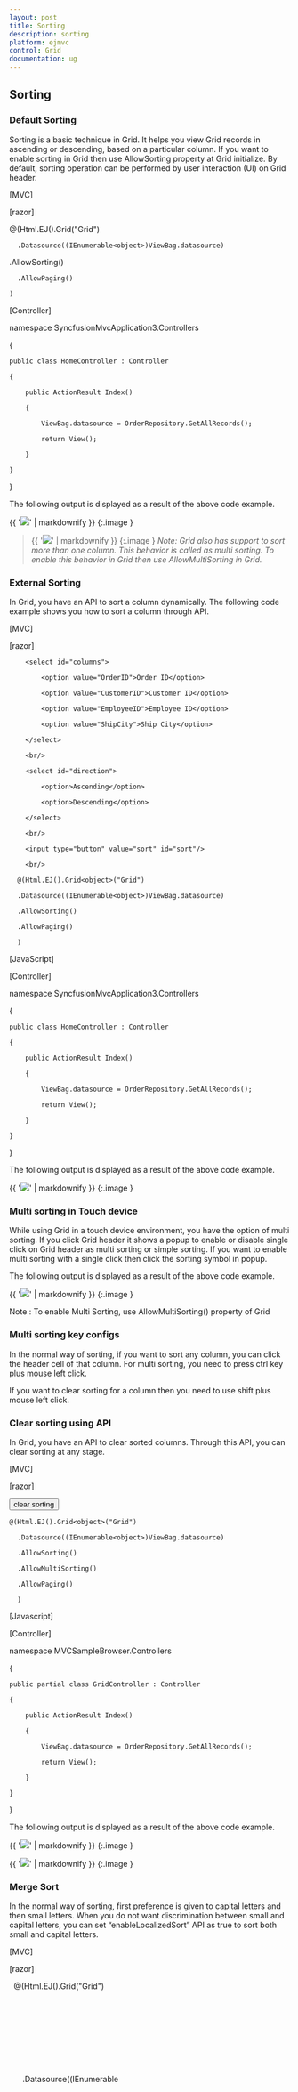 ```yaml
---
layout: post
title: Sorting
description: sorting
platform: ejmvc
control: Grid
documentation: ug
---
```


## Sorting

### Default Sorting

Sorting is a basic technique in Grid. It helps you view Grid records in ascending or descending, based on a particular column. If you want to enable sorting in Grid then use AllowSorting property at Grid initialize. By default, sorting operation can be performed by user interaction (UI) on Grid header.



[MVC]



[razor]

  @(Html.EJ().Grid<object>("Grid")

      .Datasource((IEnumerable<object>)ViewBag.datasource)

.AllowSorting()

      .AllowPaging()

    )



[Controller]



namespace SyncfusionMvcApplication3.Controllers

{

    public class HomeController : Controller

    {

        public ActionResult Index()

        {

            ViewBag.datasource = OrderRepository.GetAllRecords();

            return View();

        }         

    }	

}





The following output is displayed as a result of the above code example.



{{ '![](Sorting_images/Sorting_img1.png)' | markdownify }}
{:.image }


> {{ '![](Sorting_images/Sorting_img2.png)' | markdownify }}
{:.image }
_Note: Grid also has support to sort more than one column. This behavior is called as multi sorting. To enable this behavior in Grid then use AllowMultiSorting in Grid._

### External Sorting

In Grid, you have an API to sort a column dynamically. The following code example shows you how to sort a column through API. 





[MVC]



[razor]

        <select id="columns">

            <option value="OrderID">Order ID</option>

            <option value="CustomerID">Customer ID</option>

            <option value="EmployeeID">Employee ID</option>

            <option value="ShipCity">Ship City</option>

        </select>

        <br/>

        <select id="direction">

            <option>Ascending</option>

            <option>Descending</option>

        </select>     

        <br/>

        <input type="button" value="sort" id="sort"/>

        <br/>

      @(Html.EJ().Grid<object>("Grid")

      .Datasource((IEnumerable<object>)ViewBag.datasource)

      .AllowSorting()

      .AllowPaging()

      )



[JavaScript]

   <script type="text/javascript">

    $("#columns,#direction").ejDropDownList();

    $("#sort").ejButton({

        click: function (args) {

            $("#Grid").ejGrid("sortColumn", $("#columns").ejDropDownList("getSelectedValue"), ej.sortOrder[$("#direction").ejDropDownList("getSelectedValue")]);

        }

    });

   </script>



[Controller]

namespace SyncfusionMvcApplication3.Controllers

{

    public class HomeController : Controller

    {

        public ActionResult Index()

        {

            ViewBag.datasource = OrderRepository.GetAllRecords();

            return View();

        }

    }

}





The following output is displayed as a result of the above code example.



{{ '![](Sorting_images/Sorting_img3.png)' | markdownify }}
{:.image }


### Multi sorting in Touch device

While using Grid in a touch device environment, you have the option of multi sorting. If you click Grid header it shows a popup to enable or disable single click on Grid header as multi sorting or simple sorting. If you want to enable multi sorting with a single click then click the sorting symbol in popup.

The following output is displayed as a result of the above code example.



{{ '![](Sorting_images/Sorting_img4.png)' | markdownify }}
{:.image }


Note : To enable Multi Sorting, use AllowMultiSorting() property of Grid

### Multi sorting key configs

In the normal way of sorting, if you want to sort any column, you can click the header cell of that column. For multi sorting, you need to press ctrl key plus mouse left click.

If you want to clear sorting for a column then you need to use shift plus mouse left click.

### Clear sorting using API

In Grid, you have an API to clear sorted columns. Through this API, you can clear sorting at any stage.



[MVC]



[razor]

 <input type="button" id="clearsorting" name="sorting" value="clear sorting" />



    @(Html.EJ().Grid<object>("Grid")

      .Datasource((IEnumerable<object>)ViewBag.datasource)

      .AllowSorting()

      .AllowMultiSorting()

      .AllowPaging()

      )



[Javascript]

<script type="text/javascript">

    $("#clearsorting").ejButton({

        click: function (args) {

            $("#Grid").ejGrid("clearSorting");

        }

    });

</script>



[Controller]       

namespace MVCSampleBrowser.Controllers

{

    public partial class GridController : Controller

    {

        public ActionResult Index()

        {

            ViewBag.datasource = OrderRepository.GetAllRecords();

            return View();

        } 

    }

}





The following output is displayed as a result of the above code example.



{{ '![](Sorting_images/Sorting_img5.png)' | markdownify }}
{:.image }




{{ '![](Sorting_images/Sorting_img6.png)' | markdownify }}
{:.image }


### Merge Sort

In the normal way of sorting, first preference is given to capital letters and then small letters. When you do not want discrimination between small and capital letters, you can set “enableLocalizedSort” API as true to sort both small and capital letters.





[MVC]

[razor]

  @(Html.EJ().Grid<object>("Grid")

      .Datasource((IEnumerable<object>)ViewBag.datasource)

.AllowSorting()

      .SortSettings(sort => sort.SortedColumns(col => col.Field("CustomerID").Direction(SortOrder.Ascending).Add()))

      .AllowPaging()

      .Columns(col =>

        {

            col.Field("OrderID").HeaderText("Order ID").Width(75).Add();

            col.Field("CustomerID").HeaderText("Customer ID").Width(110).Add();

            col.Field("Freight").HeaderText("Freight").Width(75).Add();

            col.Field("ShipCountry").HeaderText("Ship Country").Width(110).Add();



        })

    )

<script type="text/javascript">

ej.support.enableLocalizedSort = true

</script>



[Controller]

namespace SyncfusionMvcApplication3.Controllers

{

    public class HomeController : Controller

    {

        public ActionResult Index()

        {

            ViewBag.datasource = OrderRepository.GetAllRecords();

            return View();

        }         

    }   

}



 The following output is displayed as a result of the above code example.



{{ '![](Sorting_images/Sorting_img7.png)' | markdownify }}
{:.image }


